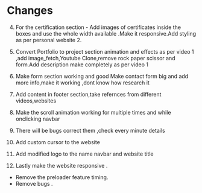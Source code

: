 #  Changes

<!-- 1. Convert Styling for webpages ,make it more appealing and aesthetic.Use Different Fonts,
These are the final changes ,no more changes and only correct the bugs.Change Name font,header,and .. -->

<!-- 2. Change Image ,let it be a casual,decent one.Change the typed js -web designer to web Developer -->

<!-- 3. CHange Styling in About Section -->

4. For the certification section - Add images of certificates inside the boxes and use the whole width  available .Make it responsive.Add styling as per personal website 2.

5. Convert Portfolio to project section animation and effects as per video 1 ,add image_fetch,Youtube Clone,remove rock paper scissor and form.Add description make completely as per video 1

6. Make form section working and good Make contact form big and add more info,make it working ,dont know how research it

7. Add content in footer section,take refernces from different videos,websites

8. Make the scroll animation working for multiple times and while onclicking navbar

9. There will be bugs correct them ,check every minute details

10. Add custom cursor to the website

11. Add modified logo to the name navbar and website title

12. Lastly make the website responsive .
- Remove the preloader feature timing.
- Remove bugs .


